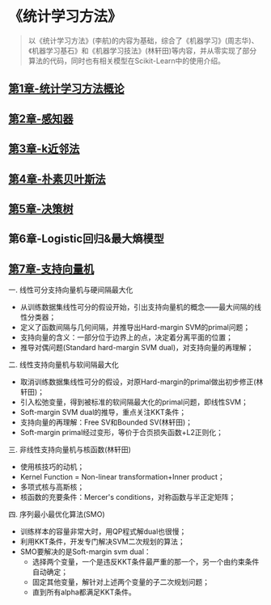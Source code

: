# 《统计学习方法》

> 以《统计学习方法》(李航)的内容为基础，综合了《机器学习》(周志华)、《机器学习基石》和《机器学习技法》(林轩田)等内容，并从零实现了部分算法的代码，同时也有相关模型在Scikit-Learn中的使用介绍。

## [第1章-统计学习方法概论](https://github.com/LobbyBoy-Dray/Statistical-Learning-LiHang/blob/master/%E7%AC%AC1%E7%AB%A0-%E7%BB%9F%E8%AE%A1%E5%AD%A6%E4%B9%A0%E6%96%B9%E6%B3%95%E6%A6%82%E8%AE%BA.ipynb) 

## [第2章-感知器](https://github.com/LobbyBoy-Dray/Statistical-Learning-LiHang/blob/master/%E7%AC%AC2%E7%AB%A0-%E6%84%9F%E7%9F%A5%E5%99%A8.ipynb)

## [第3章-k近邻法](https://github.com/LobbyBoy-Dray/Statistical-Learning-LiHang/blob/master/%E7%AC%AC3%E7%AB%A0-k%E8%BF%91%E9%82%BB%E6%B3%95.ipynb)

## [第4章-朴素贝叶斯法](https://github.com/LobbyBoy-Dray/Statistical-Learning-LiHang/blob/master/%E7%AC%AC4%E7%AB%A0-%E6%9C%B4%E7%B4%A0%E8%B4%9D%E5%8F%B6%E6%96%AF%E6%B3%95.ipynb)

## [第5章-决策树](https://github.com/LobbyBoy-Dray/Statistical-Learning-LiHang/blob/master/%E7%AC%AC5%E7%AB%A0-%E5%86%B3%E7%AD%96%E6%A0%91.ipynb)

## 第6章-Logistic回归&最大熵模型

## [第7章-支持向量机](https://github.com/LobbyBoy-Dray/Statistical-Learning-LiHang/blob/master/%E7%AC%AC7%E7%AB%A0-%E6%94%AF%E6%8C%81%E5%90%91%E9%87%8F%E6%9C%BA.ipynb)

一. 线性可分支持向量机与硬间隔最大化

* 从训练数据集线性可分的假设开始，引出支持向量机的概念——最大间隔的线性分类器；
* 定义了函数间隔与几何间隔，并推导出Hard-margin SVM的primal问题；
* 支持向量的含义：一部分位于边界上的点，决定着分离平面的位置；
* 推导对偶问题(Standard hard-margin SVM dual)，对支持向量的再理解；

二. 线性支持向量机与软间隔最大化

* 取消训练数据集线性可分的假设，对原Hard-margin的primal做出初步修正(林轩田)；
* 引入松弛变量，得到被标准的软间隔最大化的primal问题，即线性SVM；
* Soft-margin SVM dual的推导，重点关注KKT条件；
* 支持向量的再理解：Free SV和Bounded SV(林轩田)；
* Soft-margin primal经过变形，等价于合页损失函数+L2正则化；

三. 非线性支持向量机与核函数(林轩田)

* 使用核技巧的动机；
* Kernel Function = Non-linear transformation+Inner product；
* 多项式核与高斯核；
* 核函数的充要条件：Mercer's conditions，对称函数与半正定矩阵；

四. 序列最小最优化算法(SMO)

* 训练样本的容量非常大时，用QP程式解dual也很慢；
* 利用KKT条件，开发专门解决SVM二次规划的算法；
* SMO要解决的是Soft-margin svm dual：
  * 选择两个变量，一个是违反KKT条件最严重的那一个，另一个由约束条件自动确定；
  * 固定其他变量，解针对上述两个变量的子二次规划问题；
  * 直到所有alpha都满足KKT条件。
